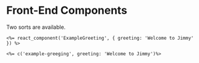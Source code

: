 # Front-End Components

Two sorts are available.

```erb
<%= react_component('ExampleGreeting', { greeting: 'Welcome to Jimmy' }) %>
```

```erb
<%= c('example-greeging', greeting: 'Welcome to Jimmy')%>
```
